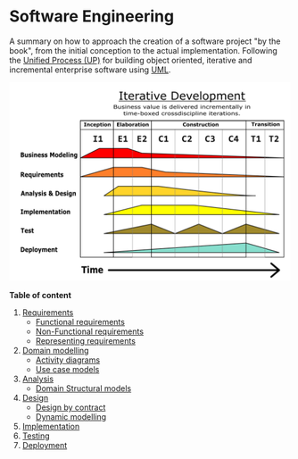 # Software Engineering

A summary on how to approach the creation of a software project "by the book", from the initial conception to the actual implementation. Following the [Unified Process (UP)](https://en.wikipedia.org/wiki/Unified_Process) for building object oriented, iterative and incremental enterprise software using [UML](https://en.wikipedia.org/wiki/Unified_Modeling_Language).

![Unified Process](./images/up.svg.png)

**Table of content**
1. [Requirements](./01-requirements.md)
    - [Functional requirements](./01-requirements.md#functional-requirements)
    - [Non-Functional requirements](./01-requirements.md#non-functional-requirements)
    - [Representing requirements](./01-requirements.md#representing-the-requirements)
2. [Domain modelling](./02-domain-modelling.md)
    - [Activity diagrams](./02-domain-modelling.md#activity-diagrams)
    - [Use case models](./02-domain-modelling.md#use-case-models)
3. [Analysis](./03-analysis.md)
    - [Domain Structural models](./03-analysis.md#domain-structural-models)
4. [Design](./04-design.md)
    - [Design by contract](./04-design.md#design-by-contract)
    - [Dynamic modelling](./04-design.md#dynamic-modelling)
5. [Implementation](#implementation)
6. [Testing](#testing)
7. [Deployment](#deployment)
